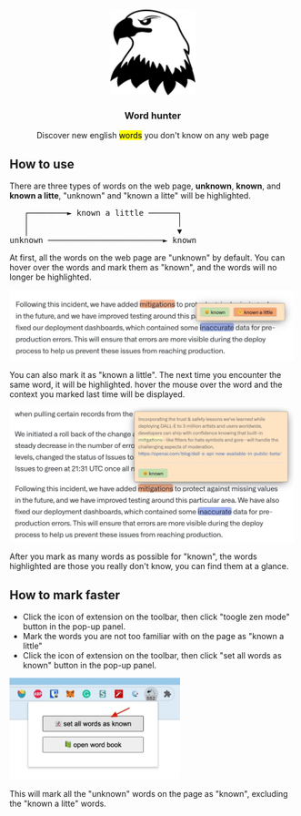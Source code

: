 <p align="center">
   <br/>
   <img width="150px" src="./src/public/icon.png" />
   <h3 align="center">Word hunter</h3>
   <p align="center">Discover new english <mark>words</mark> you don't know on any web page</p>
</p>

## How to use

There are three types of words on the web page, **unknown**, **known**, and **known a litte**,
"unknown" and "known a litte" will be highlighted.

<pre>
   ┌────────► known a little ──────┐
   │                               │
   │                               ▼
unknown ────────────────────────► known
</pre>

At first, all the words on the web page are "unknown" by default. You can hover over the words and mark them as "known", and the words will no longer be highlighted.

<img  width="500px" src="./screensnap/screensnap_1.jpg" />

You can also mark it as "known a little". The next time you encounter the same word, it will be highlighted. hover the mouse over the word and the context you marked last time will be displayed.

<img width="500px" src="./screensnap/screensnap_2.jpg" />

After you mark as many words as possible for "known", the words highlighted are those you really don't know, you can find them at a glance.

## How to mark faster

- Click the icon of extension on the toolbar, then click "toogle zen mode" button in the pop-up panel.
- Mark the words you are not too familiar with on the page as "known a little"
- Click the icon of extension on the toolbar, then click "set all words as known" button in the pop-up panel.

<img width="300px" src="./screensnap/screensnap_3.jpg" />

This will mark all the "unknown" words on the page as "known", excluding the "known a litte" words.
